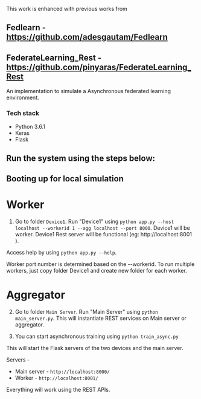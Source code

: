 This work is enhanced with previous works from 

## Fedlearn - https://github.com/adesgautam/Fedlearn
## FederateLearning_Rest - https://github.com/pinyaras/FederateLearning_Rest


An implementation to simulate a Asynchronous federated learning environment.

### Tech stack
* Python 3.6.1
* Keras
* Flask

## Run the system using the steps below:
## Booting up for local simulation

# Worker
1. Go to folder `Device1`. Run "Device1" using `python app.py --host localhost --workerid 1 --agg localhost --port 8000`. Device1 will be worker. Device1 Rest server will be functional (eg: http://localhost:8001 ). 

Access help by using `python app.py --help`.

Worker port number is determined based on the --workerid. To run multiple workers, just copy folder Device1 and create new folder for each worker.

# Aggregator
2. Go to folder `Main Server`. Run "Main Server" using `python main_server.py`. This will instantiate REST services on Main server or aggregator.

3. You can start asynchronous training using `python train_async.py`

This will start the Flask servers of the two devices and the main server.

Servers - 
* Main server - `http://localhost:8000/`
* Worker - `http://localhost:8001/`

Everything will work using the REST APIs. 
